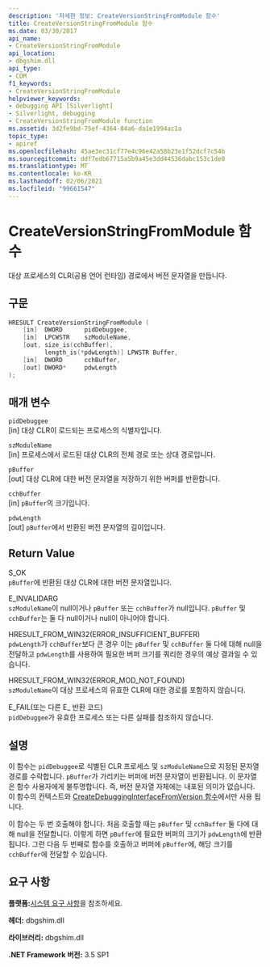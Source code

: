 ```yaml
---
description: '자세한 정보: CreateVersionStringFromModule 함수'
title: CreateVersionStringFromModule 함수
ms.date: 03/30/2017
api_name:
- CreateVersionStringFromModule
api_location:
- dbgshim.dll
api_type:
- COM
f1_keywords:
- CreateVersionStringFromModule
helpviewer_keywords:
- debugging API [Silverlight]
- Silverlight, debugging
- CreateVersionStringFromModule function
ms.assetid: 3d2fe9bd-75ef-4364-84a6-da1e1994ac1a
topic_type:
- apiref
ms.openlocfilehash: 45ae3ec31cf77e4c96e42a58b23e1f52dcf7c54b
ms.sourcegitcommit: ddf7edb67715a5b9a45e3dd44536dabc153c1de0
ms.translationtype: MT
ms.contentlocale: ko-KR
ms.lasthandoff: 02/06/2021
ms.locfileid: "99661547"
---
```

# <a name="createversionstringfrommodule-function"></a>CreateVersionStringFromModule 함수

대상 프로세스의 CLR(공용 언어 런타임) 경로에서 버전 문자열을 만듭니다.  
  
## <a name="syntax"></a>구문  
  
```cpp  
HRESULT CreateVersionStringFromModule (  
    [in]  DWORD      pidDebuggee,  
    [in]  LPCWSTR    szModuleName,  
    [out, size_is(cchBuffer),  
          length_is(*pdwLength)] LPWSTR Buffer,  
    [in]  DWORD      cchBuffer,  
    [out] DWORD*     pdwLength  
);  
```  
  
## <a name="parameters"></a>매개 변수  

 `pidDebuggee`  
 [in] 대상 CLR이 로드되는 프로세스의 식별자입니다.  
  
 `szModuleName`  
 [in] 프로세스에서 로드된 대상 CLR의 전체 경로 또는 상대 경로입니다.  
  
 `pBuffer`  
 [out] 대상 CLR에 대한 버전 문자열을 저장하기 위한 버퍼를 반환합니다.  
  
 `cchBuffer`  
 [in] `pBuffer`의 크기입니다.  
  
 `pdwLength`  
 [out] `pBuffer`에서 반환된 버전 문자열의 길이입니다.  
  
## <a name="return-value"></a>Return Value  

 S_OK  
 `pBuffer`에 반환된 대상 CLR에 대한 버전 문자열입니다.  
  
 E_INVALIDARG  
 `szModuleName`이 null이거나 `pBuffer` 또는 `cchBuffer`가 null입니다. `pBuffer` 및 `cchBuffer`는 둘 다 null이거나 null이 아니어야 합니다.  
  
 HRESULT_FROM_WIN32(ERROR_INSUFFICIENT_BUFFER)  
 `pdwLength`가 `cchBuffer`보다 큰 경우 이는 `pBuffer` 및 `cchBuffer` 둘 다에 대해 null을 전달하고 `pdwLength`를 사용하여 필요한 버퍼 크기를 쿼리한 경우의 예상 결과일 수 있습니다.  
  
 HRESULT_FROM_WIN32(ERROR_MOD_NOT_FOUND)  
 `szModuleName`이 대상 프로세스의 유효한 CLR에 대한 경로를 포함하지 않습니다.  
  
 E_FAIL(또는 다른 E_ 반환 코드)  
 `pidDebuggee`가 유효한 프로세스 또는 다른 실패를 참조하지 않습니다.  
  
## <a name="remarks"></a>설명  

 이 함수는 `pidDebuggee`로 식별된 CLR 프로세스 및 `szModuleName`으로 지정된 문자열 경로를 수락합니다. `pBuffer`가 가리키는 버퍼에 버전 문자열이 반환됩니다. 이 문자열은 함수 사용자에게 불투명합니다. 즉, 버전 문자열 자체에는 내포된 의미가 없습니다. 이 함수의 컨텍스트와 [CreateDebuggingInterfaceFromVersion 함수](createdebugginginterfacefromversion-function-for-silverlight.md)에서만 사용 됩니다.  
  
 이 함수는 두 번 호출해야 합니다. 처음 호출할 때는 `pBuffer` 및 `cchBuffer` 둘 다에 대해 null을 전달합니다. 이렇게 하면 `pBuffer`에 필요한 버퍼의 크기가 `pdwLength`에 반환됩니다. 그런 다음 두 번째로 함수를 호출하고 버퍼에 `pBuffer`에, 해당 크기를 `cchBuffer`에 전달할 수 있습니다.  
  
## <a name="requirements"></a>요구 사항  

 **플랫폼:**[시스템 요구 사항](../../get-started/system-requirements.md)을 참조하세요.  
  
 **헤더:** dbgshim.dll  
  
 **라이브러리:** dbgshim.dll  
  
 **.NET Framework 버전:** 3.5 SP1
